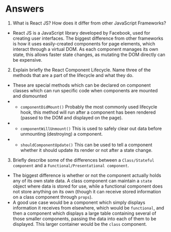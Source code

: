 # Answers

1. What is React JS? How does it differ from other JavaScript Frameworks?
- React JS is a JavaScript library developed by Facebook, used for creating user interfaces. The biggest difference from other frameworks is how it uses easily-created components for page elements, which interact through a virtual DOM. As each component manages its own state, this allows faster state changes, as mutating the DOM directly can be expensive.

2. Explain briefly the React Component Lifecycle. Name three of the methods that are a part of the lifecycle and what they do.
- These are special methods which can be declared on component classes which can run specific code when components are mounted and dismounted
- - `componentDidMount()` Probably the most commonly used lifecycle hook, this method will run after a component has been rendered (passed to the DOM and displayed on the page). 
- - `componentWillUnmount()` This is used to safely clear out data before unmounting (destroying) a component.
- - `shouldComponentUpdate()` This can be used to tell a component whether it should update its render or not after a state change.

3. Briefly describe some of the differences between a `Class/Stateful component` and a `Functional/Presentational component`.
- The biggest difference is whether or not the component actually holds any of its own state data. A class component can maintain a `state` object where data is stored for use, while a functional component does not store anything on its own (though it can receive stored information on a class component through `props`).
- A good use case would be a component which simply displays information it receives from elsewhere, which would be `functional`, and then a component which displays a large table containing several of those smaller components, passing the data into each of them to be displayed. This larger container would be the `class` component.